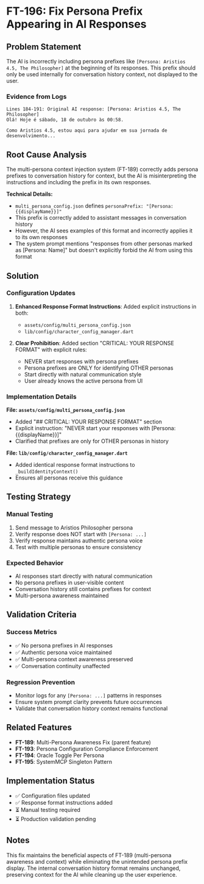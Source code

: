 # FT-196: Fix Persona Prefix Appearing in AI Responses

## Problem Statement

The AI is incorrectly including persona prefixes like `[Persona: Aristios 4.5, The Philosopher]` at the beginning of its responses. This prefix should only be used internally for conversation history context, not displayed to the user.

### Evidence from Logs
```
Lines 184-191: Original AI response: [Persona: Aristios 4.5, The Philosopher]
Olá! Hoje é sábado, 18 de outubro às 00:58.

Como Aristios 4.5, estou aqui para ajudar em sua jornada de desenvolvimento...
```

## Root Cause Analysis

The multi-persona context injection system (FT-189) correctly adds persona prefixes to conversation history for context, but the AI is misinterpreting the instructions and including the prefix in its own responses.

**Technical Details:**
- `multi_persona_config.json` defines `personaPrefix: "[Persona: {{displayName}}]"`
- This prefix is correctly added to assistant messages in conversation history
- However, the AI sees examples of this format and incorrectly applies it to its own responses
- The system prompt mentions "responses from other personas marked as [Persona: Name]" but doesn't explicitly forbid the AI from using this format

## Solution

### Configuration Updates

1. **Enhanced Response Format Instructions**: Added explicit instructions in both:
   - `assets/config/multi_persona_config.json`
   - `lib/config/character_config_manager.dart`

2. **Clear Prohibition**: Added section "CRITICAL: YOUR RESPONSE FORMAT" with explicit rules:
   - NEVER start responses with persona prefixes
   - Persona prefixes are ONLY for identifying OTHER personas
   - Start directly with natural communication style
   - User already knows the active persona from UI

### Implementation Details

**File: `assets/config/multi_persona_config.json`**
- Added "## CRITICAL: YOUR RESPONSE FORMAT" section
- Explicit instruction: "NEVER start your responses with [Persona: {{displayName}}]"
- Clarified that prefixes are only for OTHER personas in history

**File: `lib/config/character_config_manager.dart`**
- Added identical response format instructions to `_buildIdentityContext()`
- Ensures all personas receive this guidance

## Testing Strategy

### Manual Testing
1. Send message to Aristios Philosopher persona
2. Verify response does NOT start with `[Persona: ...]`
3. Verify response maintains authentic persona voice
4. Test with multiple personas to ensure consistency

### Expected Behavior
- AI responses start directly with natural communication
- No persona prefixes in user-visible content
- Conversation history still contains prefixes for context
- Multi-persona awareness maintained

## Validation Criteria

### Success Metrics
- ✅ No persona prefixes in AI responses
- ✅ Authentic persona voice maintained
- ✅ Multi-persona context awareness preserved
- ✅ Conversation continuity unaffected

### Regression Prevention
- Monitor logs for any `[Persona: ...]` patterns in responses
- Ensure system prompt clarity prevents future occurrences
- Validate that conversation history context remains functional

## Related Features

- **FT-189**: Multi-Persona Awareness Fix (parent feature)
- **FT-193**: Persona Configuration Compliance Enforcement
- **FT-194**: Oracle Toggle Per Persona
- **FT-195**: SystemMCP Singleton Pattern

## Implementation Status

- ✅ Configuration files updated
- ✅ Response format instructions added
- ⏳ Manual testing required
- ⏳ Production validation pending

## Notes

This fix maintains the beneficial aspects of FT-189 (multi-persona awareness and context) while eliminating the unintended persona prefix display. The internal conversation history format remains unchanged, preserving context for the AI while cleaning up the user experience.
